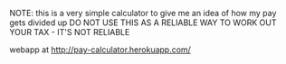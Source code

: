 NOTE: this is a very simple calculator to give me an idea of how my pay gets divided up DO NOT USE THIS AS A RELIABLE WAY TO WORK OUT YOUR TAX - IT'S NOT RELIABLE

webapp at http://pay-calculator.herokuapp.com/